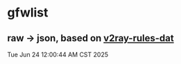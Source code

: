 # gfwlist
## raw -> json, based on [v2ray-rules-dat](https://github.com/Loyalsoldier/v2ray-rules-dat)
Tue Jun 24 12:00:44 AM CST 2025

